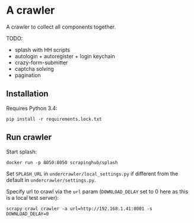 A crawler
=========

A crawler to collect all components together.

TODO:

* splash with HH scripts
* autologin + autoregister + login keychain
* crazy-form-submitter
* captcha solving
* pagination


Installation
------------

Requires Python 3.4:

    pip install -r requirements.lock.txt


Run crawler
-----------

Start splash:

    docker run -p 8050:8050 scrapinghub/splash

Set ``SPLASH_URL`` in ``undercrawler/local_settings.py`` if different
from the default in ``undercrawler/settings.py``.

Specify url to crawl via the ``url`` param
(``DOWNLOAD_DELAY`` set to 0 here as this is a local test server):

    scrapy crawl crawler -a url=http://192.168.1.41:8001 -s DOWNLOAD_DELAY=0
